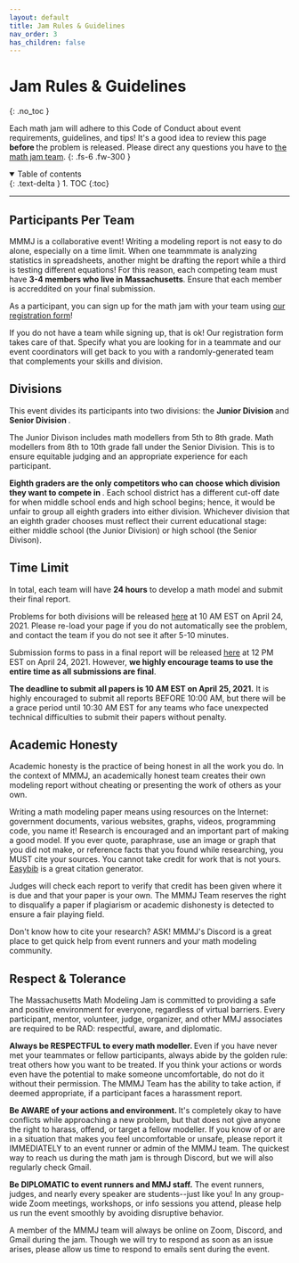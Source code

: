 ```yaml
---
layout: default
title: Jam Rules & Guidelines
nav_order: 3
has_children: false
---
```


# Jam Rules & Guidelines
{: .no_toc }

Each math jam will adhere to this Code of Conduct about event requirements, guidelines, and tips! It's a good idea to review this page <b> before </b> the problem is released. Please direct any questions you have to [the math jam team](mailto:mmmjam.team@gmail.com). 
{: .fs-6 .fw-300 }

<details open markdown="block">
  <summary>
    Table of contents
  </summary>
  {: .text-delta }
1. TOC
{:toc}
</details>

---

## Participants Per Team

MMMJ is a collaborative event! Writing a modeling report is not easy to do alone, especially on a time limit. When one teammmate is analyzing statistics in spreadsheets, another might be drafting the report while a third is testing different equations! For this reason, each competing team must have <b> 3-4 members who live in Massachusetts</b>. Ensure that each member is accreddited on your final submission. 

As a participant, you can sign up for the math jam with your team using [our registration form]("https://forms.gle/ekAnfLNfgoC297Mn9")! 

If you do not have a team while signing up, that is ok! Our registration form takes care of that. Specify what you are looking for in a teammate and our event coordinators will get back to you with a randomly-generated team that complements your skills and division. 

## Divisions

This event divides its participants into two divisions: the <b> Junior Division </b> and <b> Senior Division </b>. 

The Junior Divison includes math modellers from 5th to 8th grade. Math modellers from 8th to 10th grade fall under the Senior Division. This is to ensure equitable judging and an appropriate experience for each participant. 

<b> Eighth graders are the only competitors who can choose which division they want to compete in </b>. Each school district has a different cut-off date for when middle school ends and high school begins; hence, it would be unfair to group all eighth graders into either division. Whichever division that an eighth grader chooses must reflect their current educational stage: either middle school (the Junior Division) or high school (the Senior Divison). 

## Time Limit

In total, each team will have <b>24 hours</b> to develop a math model and submit their final report. 

Problems for both divisions will be released [here](https://mmmjam.github.io/rules-2021/) at 10 AM EST on April 24, 2021. Please re-load your page if you do not automatically see the problem, and contact the team if you do not see it after 5-10 minutes. 

Submission forms to pass in a final report will be released [here](https://mmmjam.github.io/submission/) at 12 PM EST on April 24, 2021. However, <b> we highly encourage teams to use the entire time as all submissions are final</b>. 

<b> The deadline to submit all papers is 10 AM EST on April 25, 2021.</b> It is highly encouraged to submit all reports BEFORE 10:00 AM, but there will be a grace period until 10:30 AM EST for any teams who face unexpected technical difficulties to submit their papers without penalty. 

## Academic Honesty

Academic honesty is the practice of being honest in all the work you do. In the context of MMMJ, an academically honest team creates their own modeling report without cheating or presenting the work of others as your own. 

Writing a math modeling paper means using resources on the Internet: government documents, various websites, graphs, videos, programming code, you name it! Research is encouraged and an important part of making a good model. If you ever quote, paraphrase, use an image or graph that you did not make, or reference facts that you found while researching, you MUST cite your sources. You cannot take credit for work that is not yours. [Easybib](https://www.easybib.com/) is a great citation generator. 

Judges will check each report to verify that credit has been given where it is due and that your paper is your own. The MMMJ Team reserves the right to disqualify a paper if plagiarism or academic dishonesty is detected to ensure a fair playing field. 

Don't know how to cite your research? ASK! MMMJ's Discord is a great place to get quick help from event runners and your math modeling community. 

## Respect & Tolerance

The Massachusetts Math Modeling Jam is committed to providing a safe and positive environment for everyone, regardless of virtual barriers. Every participant, mentor, volunteer, judge, organizer, and other MMJ associates are required to be RAD: respectful, aware, and diplomatic. 

<b> Always be RESPECTFUL to every math modeller. </b> Even if you have never met your teammates or fellow participants, always abide by the golden rule: treat others how you want to be treated. If you think your actions or words even have the potential to make someone uncomfortable, do not do it without their permission. The MMMJ Team has the ability to take action, if deemed appropriate, if a participant faces a harassment report. 

<b> Be AWARE of your actions and environment. </b> It's completely okay to have conflicts while approaching a new problem, but that does not give anyone the right to harass, offend, or target a fellow modeller. If you know of or are in a situation that makes you feel uncomfortable or unsafe, please report it IMMEDIATELY to an event runner or admin of the MMMJ team. The quickest way to reach us during the math jam is through Discord, but we will also regularly check Gmail. 

<b> Be DIPLOMATIC to event runners and MMJ staff.</b> The event runners, judges, and nearly every speaker are students--just like you! In any group-wide Zoom meetings, workshops, or info sessions you attend, please help us run the event smoothly by avoiding disruptive behavior. 

A member of the MMMJ team will always be online on Zoom, Discord, and Gmail during the jam. Though we will try to respond as soon as an issue arises, please allow us  time to respond to emails sent during the event. 


